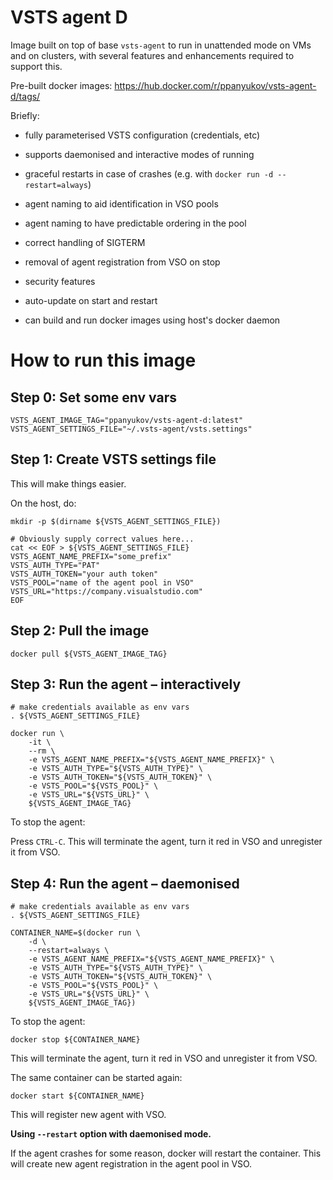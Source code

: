 # VSTS agent D

Image built on top of base `vsts-agent` to run in unattended
mode on VMs and on clusters, with several features and enhancements
required to support this.

Pre-built docker images: https://hub.docker.com/r/ppanyukov/vsts-agent-d/tags/

Briefly:

- fully parameterised VSTS configuration (credentials, etc)

- supports daemonised and interactive modes of running

- graceful restarts in case of crashes 
  (e.g. with `docker run -d --restart=always`)

- agent naming to aid identification in VSO pools

- agent naming to have predictable ordering in the pool

- correct handling of SIGTERM

- removal of agent registration from VSO on stop

- security features

- auto-update on start and restart

- can build and run docker images using host's docker daemon



# How to run this image

## Step 0: Set some env vars

```
VSTS_AGENT_IMAGE_TAG="ppanyukov/vsts-agent-d:latest"
VSTS_AGENT_SETTINGS_FILE="~/.vsts-agent/vsts.settings"
```

## Step 1: Create VSTS settings file

This will make things easier.

On the host, do:

```
mkdir -p $(dirname ${VSTS_AGENT_SETTINGS_FILE})

# Obviously supply correct values here...
cat << EOF > ${VSTS_AGENT_SETTINGS_FILE}
VSTS_AGENT_NAME_PREFIX="some_prefix"
VSTS_AUTH_TYPE="PAT"
VSTS_AUTH_TOKEN="your auth token"
VSTS_POOL="name of the agent pool in VSO"
VSTS_URL="https://company.visualstudio.com"
EOF 

```

## Step 2: Pull the image


```
docker pull ${VSTS_AGENT_IMAGE_TAG}
```


## Step 3: Run the agent – interactively

```
# make credentials available as env vars
. ${VSTS_AGENT_SETTINGS_FILE}

docker run \
    -it \
    --rm \
    -e VSTS_AGENT_NAME_PREFIX="${VSTS_AGENT_NAME_PREFIX}" \
    -e VSTS_AUTH_TYPE="${VSTS_AUTH_TYPE}" \
    -e VSTS_AUTH_TOKEN="${VSTS_AUTH_TOKEN}" \
    -e VSTS_POOL="${VSTS_POOL}" \
    -e VSTS_URL="${VSTS_URL}" \
    ${VSTS_AGENT_IMAGE_TAG}
```

To stop the agent:

Press `CTRL-C`. This will terminate the agent, turn it red in VSO and 
unregister it from VSO.



## Step 4: Run the agent – daemonised

```
# make credentials available as env vars
. ${VSTS_AGENT_SETTINGS_FILE}

CONTAINER_NAME=$(docker run \
    -d \
    --restart=always \
    -e VSTS_AGENT_NAME_PREFIX="${VSTS_AGENT_NAME_PREFIX}" \
    -e VSTS_AUTH_TYPE="${VSTS_AUTH_TYPE}" \
    -e VSTS_AUTH_TOKEN="${VSTS_AUTH_TOKEN}" \
    -e VSTS_POOL="${VSTS_POOL}" \
    -e VSTS_URL="${VSTS_URL}" \
    ${VSTS_AGENT_IMAGE_TAG})
```


To stop the agent:

```
docker stop ${CONTAINER_NAME}
```

This will terminate the agent, turn it red in VSO and unregister it
from VSO.


The same container can be started again:

```
docker start ${CONTAINER_NAME}
```

This will register new agent with VSO.



**Using `--restart` option with daemonised mode.**

If the agent crashes for some reason, docker will restart
the container. This will create new agent registration in 
the agent pool in VSO.




